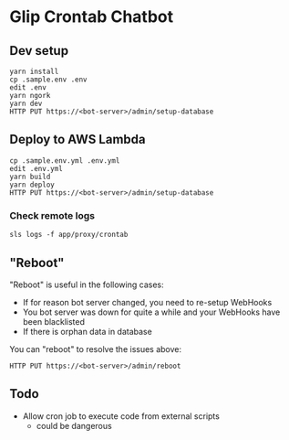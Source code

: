 # Glip Crontab Chatbot


## Dev setup

```
yarn install
cp .sample.env .env
edit .env
yarn ngork
yarn dev
HTTP PUT https://<bot-server>/admin/setup-database
```


## Deploy to AWS Lambda

```
cp .sample.env.yml .env.yml
edit .env.yml
yarn build
yarn deploy
HTTP PUT https://<bot-server>/admin/setup-database
```

### Check remote logs

```
sls logs -f app/proxy/crontab
```


## "Reboot"

"Reboot" is useful in the following cases:

- If for reason bot server changed, you need to re-setup WebHooks
- You bot server was down for quite a while and your WebHooks have been blacklisted
- If there is orphan data in database

You can "reboot" to resolve the issues above:

```
HTTP PUT https://<bot-server>/admin/reboot
```


## Todo

- Allow cron job to execute code from external scripts
    - could be dangerous
